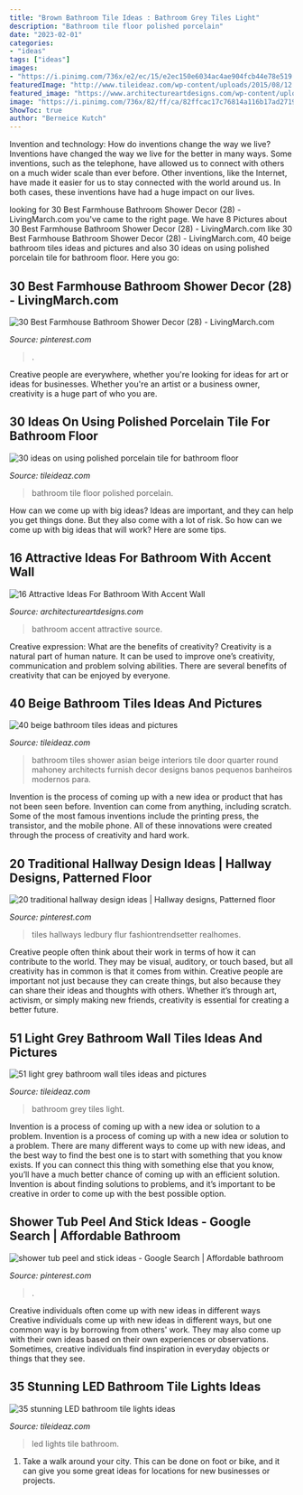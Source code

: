 ```yaml
---
title: "Brown Bathroom Tile Ideas : Bathroom Grey Tiles Light"
description: "Bathroom tile floor polished porcelain"
date: "2023-02-01"
categories:
- "ideas"
tags: ["ideas"]
images:
- "https://i.pinimg.com/736x/e2/ec/15/e2ec150e6034ac4ae904fcb44e78e519.jpg"
featuredImage: "http://www.tileideaz.com/wp-content/uploads/2015/08/12.jpg"
featured_image: "https://www.architectureartdesigns.com/wp-content/uploads/2016/06/5-6.jpg"
image: "https://i.pinimg.com/736x/82/ff/ca/82ffcac17c76814a116b17ad2719c438.jpg"
ShowToc: true
author: "Berneice Kutch"
---
```



Invention and technology: How do inventions change the way we live?
Inventions have changed the way we live for the better in many ways. Some inventions, such as the telephone, have allowed us to connect with others on a much wider scale than ever before. Other inventions, like the Internet, have made it easier for us to stay connected with the world around us. In both cases, these inventions have had a huge impact on our lives.

	

		
looking for 30 Best Farmhouse Bathroom Shower Decor (28) - LivingMarch.com you've came to the right page. We have 8 Pictures about 30 Best Farmhouse Bathroom Shower Decor (28) - LivingMarch.com like 30 Best Farmhouse Bathroom Shower Decor (28) - LivingMarch.com, 40 beige bathroom tiles ideas and pictures and also 30 ideas on using polished porcelain tile for bathroom floor. Here you go:
		
    
## 30 Best Farmhouse Bathroom Shower Decor (28) - LivingMarch.com

<img loading=lazy src="https://i.pinimg.com/736x/27/fe/12/27fe126afeca951cda8ab6af712b5f47.jpg" onerror="this.onerror=null;this.src='https://tse2.mm.bing.net/th?id=OIP.5W1RTR_ixTZUOaCZ53jY4QHaJ3&amp;pid=15.1';" alt="30 Best Farmhouse Bathroom Shower Decor (28) - LivingMarch.com">

_Source: pinterest.com_

>. 

	

Creative people are everywhere, whether you're looking for ideas for art or ideas for businesses. Whether you're an artist or a business owner, creativity is a huge part of who you are.

    
## 30 Ideas On Using Polished Porcelain Tile For Bathroom Floor

<img loading=lazy src="http://www.tileideaz.com/wp-content/uploads/2015/08/102808803963052329-440x6624.jpg" onerror="this.onerror=null;this.src='https://tse3.mm.bing.net/th?id=OIP.feJ-9YleXO11OtvaJVp2-gAAAA&amp;pid=15.1';" alt="30 ideas on using polished porcelain tile for bathroom floor">

_Source: tileideaz.com_

>bathroom tile floor polished porcelain. 

	

How can we come up with big ideas?
Ideas are important, and they can help you get things done. But they also come with a lot of risk. So how can we come up with big ideas that will work? Here are some tips.

    
## 16 Attractive Ideas For Bathroom With Accent Wall

<img loading=lazy src="https://www.architectureartdesigns.com/wp-content/uploads/2016/06/5-6.jpg" onerror="this.onerror=null;this.src='https://tse3.mm.bing.net/th?id=OIP.hY5Md2uPys92ZffsB4D_oAHaLH&amp;pid=15.1';" alt="16 Attractive Ideas For Bathroom With Accent Wall">

_Source: architectureartdesigns.com_

>bathroom accent attractive source. 

	

Creative expression: What are the benefits of creativity?
Creativity is a natural part of human nature. It can be used to improve one’s creativity, communication and problem solving abilities. There are several benefits of creativity that can be enjoyed by everyone.

    
## 40 Beige Bathroom Tiles Ideas And Pictures

<img loading=lazy src="http://www.tileideaz.com/wp-content/uploads/2015/03/beige_bathroom_tiles_27.jpg" onerror="this.onerror=null;this.src='https://tse2.mm.bing.net/th?id=OIP.1a6dqBYuzbfQo6AGJfVd4QHaLH&amp;pid=15.1';" alt="40 beige bathroom tiles ideas and pictures">

_Source: tileideaz.com_

>bathroom tiles shower asian beige interiors tile door quarter round mahoney architects furnish decor designs banos pequenos banheiros modernos para. 

	

Invention is the process of coming up with a new idea or product that has not been seen before. Invention can come from anything, including scratch. Some of the most famous inventions include the printing press, the transistor, and the mobile phone. All of these innovations were created through the process of creativity and hard work.

    
## 20 Traditional Hallway Design Ideas | Hallway Designs, Patterned Floor

<img loading=lazy src="https://i.pinimg.com/736x/82/ff/ca/82ffcac17c76814a116b17ad2719c438.jpg" onerror="this.onerror=null;this.src='https://tse2.mm.bing.net/th?id=OIP.QJrm5Ivb3JZkI1bzffAUVQHaKC&amp;pid=15.1';" alt="20 traditional hallway design ideas | Hallway designs, Patterned floor">

_Source: pinterest.com_

>tiles hallways ledbury flur fashiontrendsetter realhomes. 

	

Creative people often think about their work in terms of how it can contribute to the world. They may be visual, auditory, or touch based, but all creativity has in common is that it comes from within. Creative people are important not just because they can create things, but also because they can share their ideas and thoughts with others. Whether it’s through art, activism, or simply making new friends, creativity is essential for creating a better future.

    
## 51 Light Grey Bathroom Wall Tiles Ideas And Pictures

<img loading=lazy src="http://www.tileideaz.com/wp-content/uploads/2015/08/12.jpg" onerror="this.onerror=null;this.src='https://tse2.mm.bing.net/th?id=OIP.ul6mC3VG0RAMgz-GjiwqpAHaK2&amp;pid=15.1';" alt="51 light grey bathroom wall tiles ideas and pictures">

_Source: tileideaz.com_

>bathroom grey tiles light. 

	

Invention is a process of coming up with a new idea or solution to a problem.
Invention is a process of coming up with a new idea or solution to a problem. There are many different ways to come up with new ideas, and the best way to find the best one is to start with something that you know exists. If you can connect this thing with something else that you know, you’ll have a much better chance of coming up with an efficient solution. Invention is about finding solutions to problems, and it’s important to be creative in order to come up with the best possible option.

    
## Shower Tub Peel And Stick Ideas - Google Search | Affordable Bathroom

<img loading=lazy src="https://i.pinimg.com/736x/e2/ec/15/e2ec150e6034ac4ae904fcb44e78e519.jpg" onerror="this.onerror=null;this.src='https://tse2.mm.bing.net/th?id=OIP.y215TI_tucETibBpHHfOEwHaLK&amp;pid=15.1';" alt="shower tub peel and stick ideas - Google Search | Affordable bathroom">

_Source: pinterest.com_

>. 

	

Creative individuals often come up with new ideas in different ways
Creative individuals come up with new ideas in different ways, but one common way is by borrowing from others' work. They may also come up with their own ideas based on their own experiences or observations. Sometimes, creative individuals find inspiration in everyday objects or things that they see.

    
## 35 Stunning LED Bathroom Tile Lights Ideas

<img loading=lazy src="https://www.tileideaz.com/wp-content/uploads/2015/08/285.jpg" onerror="this.onerror=null;this.src='https://tse2.mm.bing.net/th?id=OIP.N3fBKoYRXc1T3l7KbcfjywAAAA&amp;pid=15.1';" alt="35 stunning LED bathroom tile lights ideas">

_Source: tileideaz.com_

>led lights tile bathroom. 

	

1. Take a walk around your city. This can be done on foot or bike, and it can give you some great ideas for locations for new businesses or projects. 

